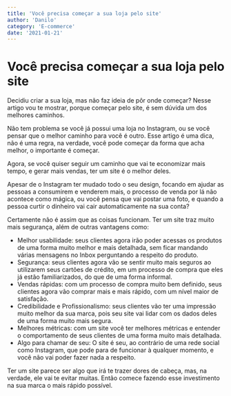```yaml
---
title: 'Você precisa começar a sua loja pelo site'
author: 'Danilo'
category: 'E-commerce'
date: '2021-01-21'
---
```


# Você precisa começar a sua loja pelo site

Decidiu criar a sua loja, mas não faz ideia de pôr onde começar? Nesse artigo vou te mostrar, porque começar pelo site, é sem dúvida um dos melhores caminhos.

Não tem problema se você já possui uma loja no Instagram, ou se você pensar que o melhor caminho para você é outro. Esse artigo é uma dica, não é uma regra, na verdade, você pode começar da forma que acha melhor, o importante é começar.

Agora, se você quiser seguir um caminho que vai te economizar mais tempo, e gerar mais vendas, ter um site é o melhor deles.

Apesar de o Instagram ter mudado todo o seu design, focando em ajudar as pessoas a consumirem e venderem mais, o processo de venda por lá não acontece como mágica, ou você pensa que vai postar uma foto, e quando a pessoa curtir o dinheiro vai cair automaticamente na sua conta? 

Certamente não é assim que as coisas funcionam. Ter um site traz muito mais segurança, além de outras vantagens como:



*   Melhor usabilidade: seus clientes agora irão poder acessas os produtos de uma forma muito melhor e mais detalhada, sem ficar mandando várias mensagens no Inbox perguntando a respeito do produto.
*   Segurança: seus clientes agora vão se sentir muito mais seguros ao utilizarem seus cartões de crédito, em um processo de compra que eles já estão familiarizados, do que de uma forma informal.
*   Vendas rápidas: com um processo de compra muito bem definido, seus clientes agora vão comprar mais e mais rápido, com um nível maior de satisfação.
*   Credibilidade e Profissionalismo: seus clientes vão ter uma impressão muito melhor da sua marca, pois seu site vai lidar com os dados deles de uma forma muito mais segura.
*   Melhores métricas: com um site você ter melhores métricas e entender o comportamento de seus clientes de uma forma muito mais detalhada.
*   Algo para chamar de seu: O site é seu, ao contrário de uma rede social como Instagram, que pode para de funcionar à qualquer momento, e você não vai poder fazer nada a respeito.

Ter um site parece ser algo que irá te trazer dores de cabeça, mas, na verdade, ele vai te evitar muitas. Então comece fazendo esse investimento na sua marca o mais rápido possível.